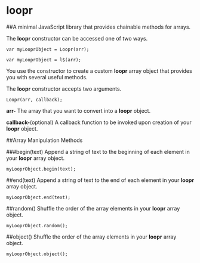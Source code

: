 # loopr
##A minimal JavaScript library that provides chainable methods for arrays.

The **loopr** constructor can be accessed one of two ways.

```
var myLooprObject = Loopr(arr);
```

```
var myLooprObject = l$(arr);
```

You use the constructor to create a custom **loopr** array object that provides you with several useful methods. 

The **loopr** constructor accepts two arguments.

```
Loopr(arr, callback);
```

**arr-** The array that you want to convert into a **loopr** object.

**callback-**(optional) A callback function to be invoked upon creation of your **loopr** object.

##Array Manipulation Methods

###begin(text)
Append a string of text to the beginning of each element in your **loopr** array object.

```
myLooprObject.begin(text);
```

##end(text)
Append a string of text to the end of each element in your **loopr** array object.

```
myLooprObject.end(text);
```

##random()
Shuffle the order of the array elements in your **loopr** array object.

```
myLooprObject.random();
```

##object()
Shuffle the order of the array elements in your **loopr** array object.

```
myLooprObject.object();
```
